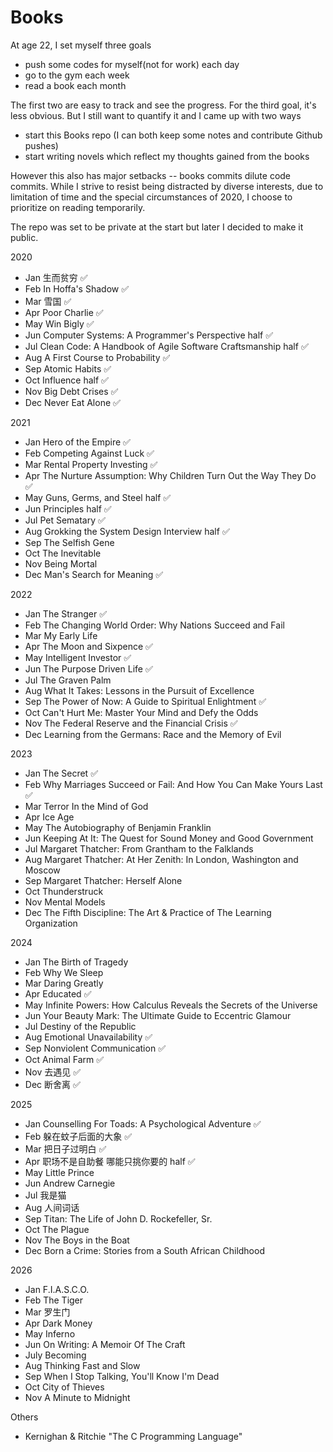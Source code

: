 # Books
At age 22, I set myself three goals 
- push some codes for myself(not for work) each day
- go to the gym each week
- read a book each month

The first two are easy to track and see the progress. For the third goal, it's less obvious. But I still want to quantify it and I came up with two ways 
- start this Books repo (I can both keep some notes and contribute Github pushes)
- start writing novels which reflect my thoughts gained from the books 

However this also has major setbacks -- books commits dilute code commits. While I strive to resist being distracted by diverse interests, due to limitation of time and the special circumstances of 2020, I choose to prioritize on reading temporarily. 

The repo was set to be private at the start but later I decided to make it public.

2020
- Jan 生而贫穷 :white_check_mark:
- Feb In Hoffa's Shadow :white_check_mark:
- Mar 雪国 :white_check_mark:
- Apr Poor Charlie :white_check_mark:
- May Win Bigly :white_check_mark:
- Jun Computer Systems: A Programmer's Perspective half :white_check_mark:
- Jul Clean Code: A Handbook of Agile Software Craftsmanship half :white_check_mark:
- Aug A First Course to Probability :white_check_mark:
- Sep Atomic Habits :white_check_mark:
- Oct Influence half :white_check_mark:
- Nov Big Debt Crises :white_check_mark:
- Dec Never Eat Alone :white_check_mark:

2021 
- Jan Hero of the Empire :white_check_mark:
- Feb Competing Against Luck :white_check_mark:
- Mar Rental Property Investing :white_check_mark:
- Apr The Nurture Assumption: Why Children Turn Out the Way They Do :white_check_mark:
- May Guns, Germs, and Steel half :white_check_mark:
- Jun Principles half :white_check_mark:
- Jul Pet Sematary :white_check_mark:
- Aug Grokking the System Design Interview half :white_check_mark:
- Sep The Selfish Gene
- Oct The Inevitable
- Nov Being Mortal
- Dec Man's Search for Meaning :white_check_mark:

2022
- Jan The Stranger :white_check_mark:
- Feb The Changing World Order: Why Nations Succeed and Fail
- Mar My Early Life
- Apr The Moon and Sixpence :white_check_mark:
- May Intelligent Investor :white_check_mark:
- Jun The Purpose Driven Life :white_check_mark:
- Jul The Graven Palm
- Aug What It Takes: Lessons in the Pursuit of Excellence
- Sep The Power of Now: A Guide to Spiritual Enlightment :white_check_mark:
- Oct Can't Hurt Me: Master Your Mind and Defy the Odds
- Nov The Federal Reserve and the Financial Crisis :white_check_mark:
- Dec Learning from the Germans: Race and the Memory of Evil

2023
- Jan The Secret :white_check_mark:
- Feb Why Marriages Succeed or Fail: And How You Can Make Yours Last :white_check_mark:
- Mar Terror In the Mind of God
- Apr Ice Age 
- May The Autobiography of Benjamin Franklin 
- Jun Keeping At It: The Quest for Sound Money and Good Government
- Jul Margaret Thatcher: From Grantham to the Falklands
- Aug Margaret Thatcher: At Her Zenith: In London, Washington and Moscow 
- Sep Margaret Thatcher: Herself Alone
- Oct Thunderstruck
- Nov Mental Models
- Dec The Fifth Discipline: The Art & Practice of The Learning Organization

2024
- Jan The Birth of Tragedy
- Feb Why We Sleep 
- Mar Daring Greatly 
- Apr Educated :white_check_mark:
- May Infinite Powers: How Calculus Reveals the Secrets of the Universe
- Jun Your Beauty Mark: The Ultimate Guide to Eccentric Glamour
- Jul Destiny of the Republic
- Aug Emotional Unavailability :white_check_mark:
- Sep Nonviolent Communication :white_check_mark:
- Oct Animal Farm :white_check_mark:
- Nov 去遇见 :white_check_mark:
- Dec 断舍离 :white_check_mark:

2025
- Jan Counselling For Toads: A Psychological Adventure :white_check_mark:
- Feb 躲在蚊子后面的大象 :white_check_mark:
- Mar 把日子过明白 :white_check_mark:
- Apr 职场不是自助餐 哪能只挑你要的 half :white_check_mark:
- May Little Prince
- Jun Andrew Carnegie
- Jul 我是猫
- Aug 人间词话
- Sep Titan: The Life of John D. Rockefeller, Sr.
- Oct The Plague
- Nov The Boys in the Boat
- Dec Born a Crime: Stories from a South African Childhood

2026
- Jan F.I.A.S.C.O.
- Feb The Tiger
- Mar 罗生门
- Apr Dark Money
- May Inferno
- Jun On Writing: A Memoir Of The Craft
- July Becoming
- Aug Thinking Fast and Slow
- Sep When I Stop Talking, You'll Know I'm Dead
- Oct City of Thieves
- Nov A Minute to Midnight

Others
- Kernighan & Ritchie "The C Programming Language"
